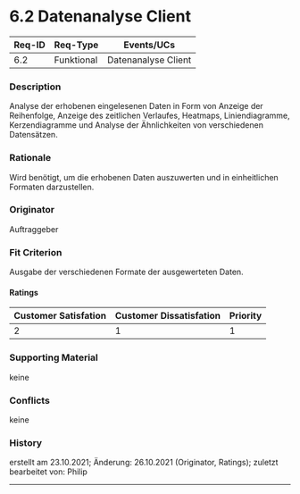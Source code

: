 # 6.2 Datenanalyse Client

| Req-ID |  Req-Type  | Events/UCs          |
|--------|------------|---------------------|
| 6.2    | Funktional | Datenanalyse Client |

### Description
Analyse der erhobenen eingelesenen Daten in Form von Anzeige der Reihenfolge, Anzeige des zeitlichen Verlaufes, Heatmaps, Liniendiagramme, Kerzendiagramme und Analyse der Ähnlichkeiten von verschiedenen Datensätzen.

### Rationale
Wird benötigt, um die erhobenen Daten auszuwerten und in einheitlichen Formaten darzustellen.

### Originator
Auftraggeber

### Fit Criterion
Ausgabe der verschiedenen Formate der ausgewerteten Daten.

#### Ratings
| Customer Satisfation | Customer Dissatisfation | Priority |
|----------------------|-------------------------|----------|
| 2                    | 1                       | 1        |

### Supporting Material
keine

### Conflicts
keine

### History
erstellt am 23.10.2021;
Änderung: 26.10.2021 (Originator, Ratings);
zuletzt bearbeitet von: Philip

---
